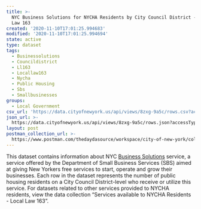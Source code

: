 ```yaml
---
title: >-
  NYC Business Solutions for NYCHA Residents by City Council District - Local
  Law 163
created: '2020-11-10T17:01:25.994683'
modified: '2020-11-10T17:01:25.994694'
state: active
type: dataset
tags:
  - Businessolutions
  - Councildistrict
  - Ll163
  - Locallaw163
  - Nycha
  - Public Housing
  - Sbs
  - Smallbusinesses
groups:
  - Local Government
csv_url: 'https://data.cityofnewyork.us/api/views/8zxg-9a5c/rows.csv?accessType=DOWNLOAD'
json_url: >-
  https://data.cityofnewyork.us/api/views/8zxg-9a5c/rows.json?accessType=DOWNLOAD
layout: post
postman_collection_url: >-
  https://www.postman.com/thedaydasource/workspace/city-of-new-york/collection/15909983-7b5604e6-e08e-412b-93e9-e604b33ab86d
---
```

This dataset contains information about NYC <a href="https://maps.nyc.gov/sbs/">Business Solutions</a> service, a service offered by the Department of Small Business Services (SBS) aimed at giving New Yorkers free services to start, operate and grow their businesses. Each row in the dataset represents the number of public housing residents on a City Council District-level who receive or utilize this service.
For datasets related to other services provided to NYCHA residents, view the data collection “Services available to NYCHA Residents - Local Law 163”.
